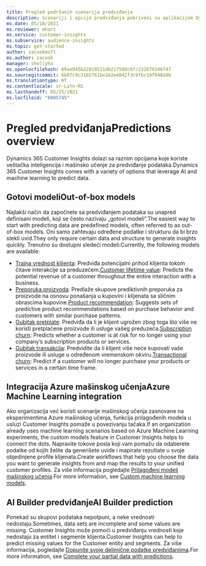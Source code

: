 ```yaml
---
title: Pregled podržanih scenarija predviđanja
description: Scenariji i opcije predviđanja pokriveni su aplikacijom Dynamics 365 Customer Insights.
ms.date: 05/18/2021
ms.reviewer: mhart
ms.service: customer-insights
ms.subservice: audience-insights
ms.topic: get-started
author: zacookmsft
ms.author: zacook
manager: shellyha
ms.openlocfilehash: 69ae945b22819521db217508c6fc232876346747
ms.sourcegitcommit: 6b07c9c3102761be162e4842f3c9fbc19f948a9b
ms.translationtype: HT
ms.contentlocale: sr-Latn-RS
ms.lasthandoff: 05/25/2021
ms.locfileid: "6095745"
---
```

# <a name="predictions-overview"></a><span data-ttu-id="349fd-103">Pregled predviđanja</span><span class="sxs-lookup"><span data-stu-id="349fd-103">Predictions overview</span></span>

<span data-ttu-id="349fd-104">Dynamics 365 Customer Insights dolazi sa raznim opcijama koje koriste veštačka inteligencija i mašinsko učenje za predviđanje podataka.</span><span class="sxs-lookup"><span data-stu-id="349fd-104">Dynamics 365 Customer Insights comes with a variety of options that leverage AI and machine learning to predict data.</span></span> 

## <a name="out-of-box-models"></a><span data-ttu-id="349fd-105">Gotovi modeli</span><span class="sxs-lookup"><span data-stu-id="349fd-105">Out-of-box models</span></span>

<span data-ttu-id="349fd-106">Najlakši način da započnete sa predviđanjem podataka su unapred definisani modeli, koji se često nazivaju „gotovi modeli“.</span><span class="sxs-lookup"><span data-stu-id="349fd-106">The easiest way to start with predicting data are predefined models, often referred to as out-of-box models.</span></span> <span data-ttu-id="349fd-107">Oni samo zahtevaju određene podatke i strukturu da bi brzo stekli uvid.</span><span class="sxs-lookup"><span data-stu-id="349fd-107">They only require certain data and structure to generate insights quickly.</span></span> <span data-ttu-id="349fd-108">Trenutno su dostupni sledeći modeli:</span><span class="sxs-lookup"><span data-stu-id="349fd-108">Currently, the following models are available:</span></span> 
- <span data-ttu-id="349fd-109">[Trajna vrednost klijenta](predict-customer-lifetime-value.md): Predviđa potencijalni prihod klijenta tokom čitave interakcije sa preduzećem.</span><span class="sxs-lookup"><span data-stu-id="349fd-109">[Customer lifetime value](predict-customer-lifetime-value.md): Predicts the potential revenue of a customer throughout the entire interaction with a business.</span></span> 
- <span data-ttu-id="349fd-110">[Preporuka proizvoda](predict-product-recommendation.md): Predlaže skupove prediktivnih preporuka za proizvode na osnovu ponašanja u kupovini i klijenata sa sličnim obrascima kupovine.</span><span class="sxs-lookup"><span data-stu-id="349fd-110">[Product recommendation](predict-product-recommendation.md): Suggests sets of predictive product recommendations based on purchase behavior and customers with similar purchase patterns.</span></span>
- <span data-ttu-id="349fd-111">[Gubitak pretplate](predict-subscription-churn.md): Predviđa da li je klijent ugrožen zbog toga što više ne koristi pretplaćene proizvode ili usluge vašeg preduzeća.</span><span class="sxs-lookup"><span data-stu-id="349fd-111">[Subscription churn](predict-subscription-churn.md): Predicts whether a customer is at risk for no longer using your company’s subscription products or services.</span></span>
- <span data-ttu-id="349fd-112">[Gubitak transakcija](predict-transactional-churn.md): Predvidite da li klijent više neće kupovati vaše proizvode ili usluge u određenom vremenskom okviru.</span><span class="sxs-lookup"><span data-stu-id="349fd-112">[Transactional churn](predict-transactional-churn.md): Predict if a customer will no longer purchase your products or services in a certain time frame.</span></span>

## <a name="azure-machine-learning-integration"></a><span data-ttu-id="349fd-113">Integracija Azure mašinskog učenja</span><span class="sxs-lookup"><span data-stu-id="349fd-113">Azure Machine Learning integration</span></span>

<span data-ttu-id="349fd-114">Ako organizacija već koristi scenarije mašinskog učenja zasnovane na eksperimentima Azure mašinskog učenja, funkcija prilagođenih modela u usluzi Customer Insights pomaže u povezivanju tačaka.</span><span class="sxs-lookup"><span data-stu-id="349fd-114">If an organization already uses machine learning scenarios based on Azure Machine Learning experiments, the custom models feature in Customer Insights helps to connect the dots.</span></span> <span data-ttu-id="349fd-115">Napravite tokove posla koji vam pomažu da odaberete podatke od kojih želite da generišete uvide i mapirate rezultate u svoje objedinjene profile klijenata.</span><span class="sxs-lookup"><span data-stu-id="349fd-115">Create workflows that help you choose the data you want to generate insights from and map the results to your unified customer profiles.</span></span> <span data-ttu-id="349fd-116">Za više informacija pogledajte [Prilagođeni modeli mašinskog učenja](custom-models.md).</span><span class="sxs-lookup"><span data-stu-id="349fd-116">For more information, see [Custom machine learning models](custom-models.md).</span></span>

## <a name="ai-builder-prediction"></a><span data-ttu-id="349fd-117">AI Builder predviđanje</span><span class="sxs-lookup"><span data-stu-id="349fd-117">AI Builder prediction</span></span>

<span data-ttu-id="349fd-118">Ponekad su skupovi podataka nepotpuni, a neke vrednosti nedostaju.</span><span class="sxs-lookup"><span data-stu-id="349fd-118">Sometimes, data sets are incomplete and some values are missing.</span></span> <span data-ttu-id="349fd-119">Customer Insights može pomoći u predviđanju vrednosti koje nedostaju za entitet i segmente klijenta.</span><span class="sxs-lookup"><span data-stu-id="349fd-119">Customer Insights can help to predict missing values for the Customer entity and segments.</span></span> <span data-ttu-id="349fd-120">Za više informacija, pogledajte [Dopunite svoje delimične podatke predviđanjima](predictions.md).</span><span class="sxs-lookup"><span data-stu-id="349fd-120">For more information, see [Complete your partial data with predictions](predictions.md).</span></span>
